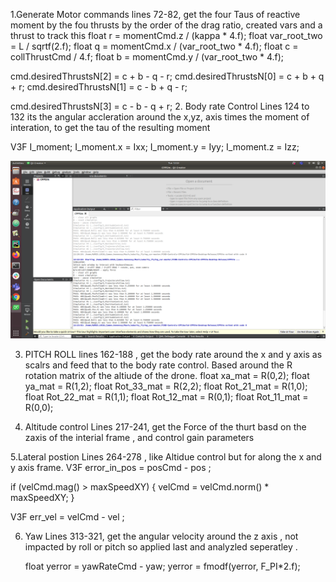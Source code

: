 1.Generate Motor commands
 lines 72-82, get the four Taus of reactive moment  by the fou thrusts  by the order of the drag ratio, created vars and a thrust to track this
  float r = momentCmd.z / (kappa * 4.f);
  float var_root_two = L / sqrtf(2.f);
  float q = momentCmd.x / (var_root_two * 4.f);
  float c = collThrustCmd / 4.f;
  float b = momentCmd.y / (var_root_two * 4.f);

  cmd.desiredThrustsN[2] = c + b - q - r; 
  cmd.desiredThrustsN[0] = c + b + q + r; 
  cmd.desiredThrustsN[1] = c - b + q - r; 

  cmd.desiredThrustsN[3] = c - b - q + r;
2. Body rate Control
Lines 124 to 132  its the angular accleration around the x,yz, axis times the moment of interation, to get the tau of the resulting moment

  V3F I_moment;
  I_moment.x = Ixx;
  I_moment.y = Iyy;
  I_moment.z = Izz;

![alt text](images/image_1.png)

3. PITCH ROLL 
lines 162-188  , get the body rate around the x and y axis as scalrs and feed that to the body rate control. Based around the R rotation matrix of the altiude of the drone.
    float xa_mat = R(0,2);
    float ya_mat = R(1,2);
    float Rot_33_mat = R(2,2);
    float Rot_21_mat = R(1,0);
    float Rot_22_mat = R(1,1);
    float Rot_12_mat = R(0,1);
    float Rot_11_mat = R(0,0);

4. Altitude control
Lines 217-241, get the  Force of the thurt basd on the zaxis of the interial frame , and control gain parameters

5.Lateral postion 
Lines 264-278 , like Altidue control but for along the x and y  axis frame.
   V3F error_in_pos = posCmd - pos ;

   if (velCmd.mag() > maxSpeedXY) {
      velCmd = velCmd.norm() * maxSpeedXY;
    }
   
  V3F err_vel = velCmd - vel ;


6. Yaw
Lines 313-321, get the angular velocity around the z axis , not impacted by roll or pitch so applied last and analyzled seperatley .

    float yerror = yawRateCmd - yaw;
    yerror = fmodf(yerror, F_PI*2.f);

